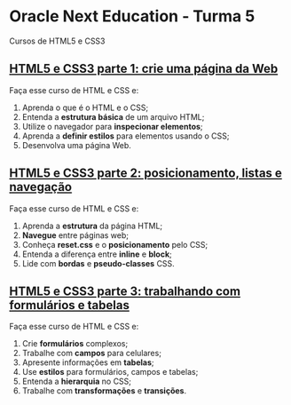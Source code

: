 # Oracle Next Education - Turma 5
Cursos de HTML5 e CSS3

## [HTML5 e CSS3 parte 1: crie uma página da Web](https://cursos.alura.com.br/course/html5-css3-crie-pagina-web)
Faça esse curso de HTML e CSS e:
1. Aprenda o que é o HTML e o CSS;
2. Entenda a **estrutura básica** de um arquivo HTML;
3. Utilize o navegador para **inspecionar elementos**;
4. Aprenda a **definir estilos** para elementos usando o CSS;
5. Desenvolva uma página Web.

## [HTML5 e CSS3 parte 2: posicionamento, listas e navegação](https://cursos.alura.com.br/course/html5-css3-posicionamento-listas-e-navegacao)
Faça esse curso de HTML e CSS e:
1. Aprenda a **estrutura** da página HTML;
2. **Navegue** entre páginas web;
3. Conheça **reset.css** e o **posicionamento** pelo CSS;
4. Entenda a diferença entre **inline** e **block**;
5. Lide com **bordas** e **pseudo-classes** CSS.

## [HTML5 e CSS3 parte 3: trabalhando com formulários e tabelas](https://cursos.alura.com.br/course/html5-css3-trabalhando-formularios-tabelas)
Faça esse curso de HTML e CSS e:
1. Crie **formulários** complexos;
2. Trabalhe com **campos** para celulares;
3. Apresente informações em **tabelas**;
4. Use **estilos** para formulários, campos e tabelas;
5. Entenda a **hierarquia** no CSS;
6. Trabalhe com **transformações** e **transições**.

